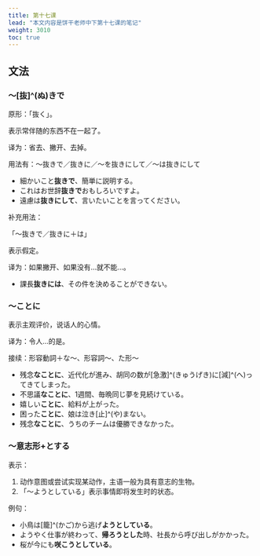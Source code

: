 ```yaml
---
title: 第十七课
lead: "本文内容是饼干老师中下第十七课的笔记"
weight: 3010
toc: true
---
```


## 文法

### ～[抜]^(ぬ)きで

原形：「抜く」。

表示常伴随的东西不在一起了。

译为：省去、撇开、去掉。

用法有：～抜きで／抜きに／～を抜きにして／～は抜きにして

- 細かいこと**抜きで**、簡単に説明する。
- これはお世辞**抜きで**おもしろいですよ。
- 遠慮は**抜きにして**、言いたいことを言ってください。

补充用法：

「～抜きで／抜きに＋は」

表示假定。

译为：如果撇开、如果没有...就不能...。

- 課長**抜きには**、その件を決めることができない。

### ～ことに

表示主观评价，说话人的心情。

译为：令人...的是。

接续：形容動詞＋な～、形容詞～、た形～

- 残念**なことに**、近代化が進み、胡同の数が[急激]^(きゅうげき)に[減]^(へ)ってきてしまった。
- 不思議**なことに**、1週間、毎晩同じ夢を見続けている。
- 嬉しい**ことに**、給料が上がった。
- 困った**ことに**、娘は泣き[止]^(や)まない。
- 残念**なことに**、うちのチームは優勝できなかった。

### ～意志形+とする

表示：

1. 动作意图或尝试实现某动作，主语一般为具有意志的生物。
2. 「～ようとしている」表示事情即将发生时的状态。

例句：

- 小鳥は[籠]^(かご)から逃げ**ようとしている**。
- ようやく仕事が終わって、**帰ろうとした**時、社長から呼び出しがかかった。
- 桜が今にも**咲こうとしている**。
